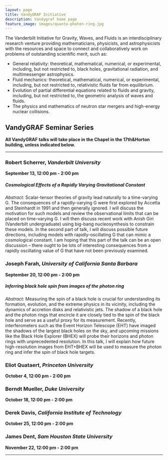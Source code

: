 ```yaml
---
layout: page
title: VandyGRAF Initiative 
description: Vandygraf home page 
feature_image: images/quanta-photon-ring.jpg
---
```


 The Vanderbilt Initiative  for Gravity, Waves, and Fluids is an interdisciplinary research venture  providing mathematicians, physicists, and astrophysicists with the resources and space to connect and collaboratively work on problems of outstanding scientific merit, such as:

+ General relativity: theoretical, mathematical, numerical, or experimental, including, but not restricted to, black holes, gravitational radiation, and multimessenger astrophysics.
+ Fluid mechanics: theoretical, mathematical, numerical, or experimental, including, but not restricted to, relativistic fluids far from equilibrium.
+ Evolution of partial differential equations related to fluids and gravity, including, but not restricted to, the geometric analysis of waves and fluids.
+ The physics and mathematics of neutron star mergers and high-energy nuclear collisions.

## VandyGRAF Seminar Series

**All VandyGRAF talks will take place in the Chapel in the 17th&Horton building, unless indicated below.**

<hr>

### Robert Scherrer, *Vanderbilt University*
**September 13, 12:00 pm - 2:00 pm**
##### Cosmological Effects of a Rapidly Varying Gravitational Constant
*Abstract:* Scalar-tensor theories of gravity lead naturally to a time-varying G. The consequences of a rapidly-varying G were first explored by Accetta and Steinhardt in 1991 and then generally ignored. I will discuss the motivation for such models and review the observational limits that can be placed on time-varying G. I will then discuss recent work with Anish Giri (Vanderbilt undergraduate) using big-bang nucleosynthesis to constrain these models. In the second part of talk, I will discuss possible future directions, including models with rapidly-oscillating G that can mimic a cosmological constant. I am hoping that this part of the talk can be an open discussion – there ought to be lots of interesting consequences from a rapidly oscillating value of G that have not been previously examined.

### Joseph Farah, *University of California Santa Barbara*
**September 20, 12:00 pm - 2:00 pm**
##### Inferring black hole spin from images of the photon ring
*Abstract:* Measuring the spin of a black hole is crucial for understanding its formation, evolution, and the extreme physics in its vicinity, including the dynamics of accretion disks and relativistic jets. The shadow of a black hole and the photon rings that encircle it are closely tied to the spin of the black hole and serve as a useful proxy for its measurement. Recently, interferometers such as the Event Horizon Telescope (EHT) have imaged the shadows of the largest black holes on the sky, and upcoming missions like the Black Hole Explorer (BHEX) will probe their horizons and photon rings with unprecedented resolution. In this talk, I will explain how future high-resolution images from EHT+BHEX will be used to measure the photon ring and infer the spin of black hole targets.

### Eliot Quataert, *Princeton University*
**October 4, 12:00 pm - 2:00 pm**

### Berndt Mueller, *Duke University*
**October 18, 12:00 pm - 2:00 pm**

### Derek Davis, *California Institute of Technology*
**October 25, 12:00 pm - 2:00 pm**

### James Dent, *Sam Houston State University*
**November 22, 12:00 pm - 2:00 pm**

<hr>


